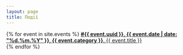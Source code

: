 ```yaml
---
layout: page
title: Події
---
```


<div class="events-list list-group">  
{% for event in site.events %}
    <a class="list-group-item" href="{{ event.url }}" >
      <b>#{{ event.uuid }}, {{ event.date | date: "%d.%m.%Y" }}, {{ event.category }}</b>. {{ event.title }}
      <div class="ripple-container"></div>
      </a>
{% endfor %}
</div> 
